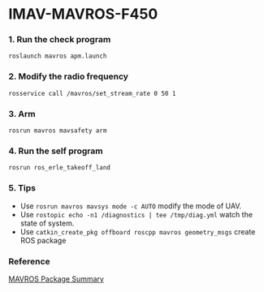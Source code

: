 # IMAV-MAVROS-F450

### 1. Run the check program
`roslaunch mavros apm.launch`

### 2. Modify the radio frequency
`rosservice call /mavros/set_stream_rate 0 50 1`

### 3. Arm
`rosrun mavros mavsafety arm`

### 4. Run the self program
`rosrun ros_erle_takeoff_land`

### 5. Tips
- Use `rosrun mavros mavsys mode -c AUTO` modify the mode of UAV.
- Use `rostopic echo -n1 /diagnostics | tee /tmp/diag.yml` watch the state of system.
- Use `catkin_create_pkg offboard roscpp mavros geometry_msgs` create ROS package

### Reference 
[MAVROS Package Summary](http://wiki.ros.org/mavros#Usage)